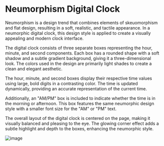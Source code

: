 # Neumorphism Digital Clock

Neumorphism is a design trend that combines elements of skeuomorphism and flat design, resulting in a soft, realistic, and tactile appearance. In a neumorphic digital clock, this design style is applied to create a visually appealing and modern clock interface.

The digital clock consists of three separate boxes representing the hour, minute, and second components. Each box has a rounded shape with a soft shadow and a subtle gradient background, giving it a three-dimensional look. The colors used in the design are primarily light shades to create a clean and elegant aesthetic.

The hour, minute, and second boxes display their respective time values using large, bold digits in a contrasting color. The time is updated dynamically, providing an accurate representation of the current time.

Additionally, an "AM/PM" box is included to indicate whether the time is in the morning or afternoon. This box features the same neumorphic design style with a smaller font size for the "AM" or "PM" text.

The overall layout of the digital clock is centered on the page, making it visually balanced and pleasing to the eye. The glowing corner effect adds a subtle highlight and depth to the boxes, enhancing the neumorphic style.

![image](https://github.com/mt057/Neumorphism-Digital-Clock/assets/82698555/1c2c73a1-fa52-4b42-96d8-4731a1c52dc8)
